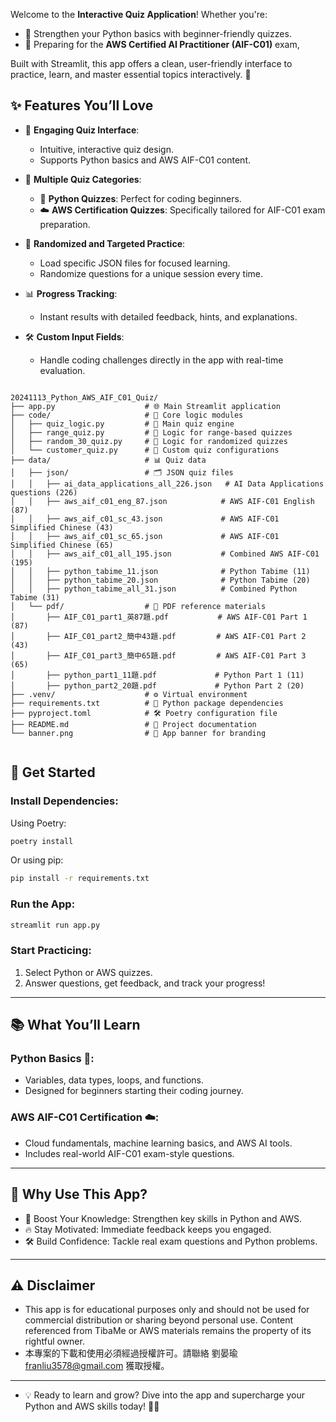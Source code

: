 Welcome to the **Interactive Quiz Application**! Whether you're:
- 🐍 Strengthen your Python basics with beginner-friendly quizzes.
- 🚀 Preparing for the **AWS Certified AI Practitioner (AIF-C01)** exam,  

Built with Streamlit, this app offers a clean, user-friendly interface to practice, learn, and master essential topics interactively. 🎯


## ✨ Features You’ll Love

- 🎯 **Engaging Quiz Interface**:
  - Intuitive, interactive quiz design.
  - Supports Python basics and AWS AIF-C01 content.

- 📂 **Multiple Quiz Categories**:
  - 🐍 **Python Quizzes**: Perfect for coding beginners.
  - ☁️ **AWS Certification Quizzes**: Specifically tailored for AIF-C01 exam preparation.

- 🔄 **Randomized and Targeted Practice**:
  - Load specific JSON files for focused learning.
  - Randomize questions for a unique session every time.

- 📊 **Progress Tracking**:
  - Instant results with detailed feedback, hints, and explanations.

- 🛠️ **Custom Input Fields**:
  - Handle coding challenges directly in the app with real-time evaluation.


```plaintext

20241113_Python_AWS_AIF_C01_Quiz/
├── app.py                    # 🌐 Main Streamlit application
├── code/                     # 🧩 Core logic modules
│   ├── quiz_logic.py         # 🚦 Main quiz engine
│   ├── range_quiz.py         # 🎯 Logic for range-based quizzes
│   ├── random_30_quiz.py     # 🔄 Logic for randomized quizzes
│   └── customer_quiz.py      # 🤝 Custom quiz configurations
├── data/                     # 📊 Quiz data
│   ├── json/                 # 🗂️ JSON quiz files
│   │   ├── ai_data_applications_all_226.json   # AI Data Applications questions (226)
│   │   ├── aws_aif_c01_eng_87.json            # AWS AIF-C01 English (87)
│   │   ├── aws_aif_c01_sc_43.json             # AWS AIF-C01 Simplified Chinese (43)
│   │   ├── aws_aif_c01_sc_65.json             # AWS AIF-C01 Simplified Chinese (65)
│   │   ├── aws_aif_c01_all_195.json           # Combined AWS AIF-C01 (195)
│   │   ├── python_tabime_11.json              # Python Tabime (11)
│   │   ├── python_tabime_20.json              # Python Tabime (20)
│   │   ├── python_tabime_all_31.json          # Combined Python Tabime (31)
│   └── pdf/                  # 📄 PDF reference materials
│       ├── AIF_C01_part1_英87題.pdf           # AWS AIF-C01 Part 1 (87)
│       ├── AIF_C01_part2_簡中43題.pdf         # AWS AIF-C01 Part 2 (43)
│       ├── AIF_C01_part3_簡中65題.pdf         # AWS AIF-C01 Part 3 (65)
│       ├── python_part1_11題.pdf             # Python Part 1 (11)
│       ├── python_part2_20題.pdf             # Python Part 2 (20)
├── .venv/                    # ⚙️ Virtual environment
├── requirements.txt          # 📜 Python package dependencies
├── pyproject.toml            # 🛠️ Poetry configuration file
├── README.md                 # 📘 Project documentation
└── banner.png                # 🎨 App banner for branding


```

## 🚀 Get Started

### Install Dependencies:

Using Poetry:
```bash
poetry install
```
Or using pip:
```bash
pip install -r requirements.txt
```

### Run the App:
```bash
streamlit run app.py
```

### Start Practicing:

1. Select Python or AWS quizzes.
2. Answer questions, get feedback, and track your progress!

---

## 📚 What You’ll Learn

### Python Basics 🐍:
- Variables, data types, loops, and functions.
- Designed for beginners starting their coding journey.

### AWS AIF-C01 Certification ☁️:
- Cloud fundamentals, machine learning basics, and AWS AI tools.
- Includes real-world AIF-C01 exam-style questions.

---

## 🌟 Why Use This App?

- 🧠 Boost Your Knowledge: Strengthen key skills in Python and AWS.
- 🔥 Stay Motivated: Immediate feedback keeps you engaged.
- 🛠️ Build Confidence: Tackle real exam questions and Python problems.

---

## ⚠️ Disclaimer
- This app is for educational purposes only and should not be used for commercial distribution or sharing beyond personal use. Content referenced from TibaMe or AWS materials remains the property of its rightful owner.
- 本專案的下載和使用必須經過授權許可。請聯絡 劉晏瑜 <franliu3578@gmail.com> 獲取授權。
---


- 💡 Ready to learn and grow? Dive into the app and supercharge your Python and AWS skills today! 🚀✨


